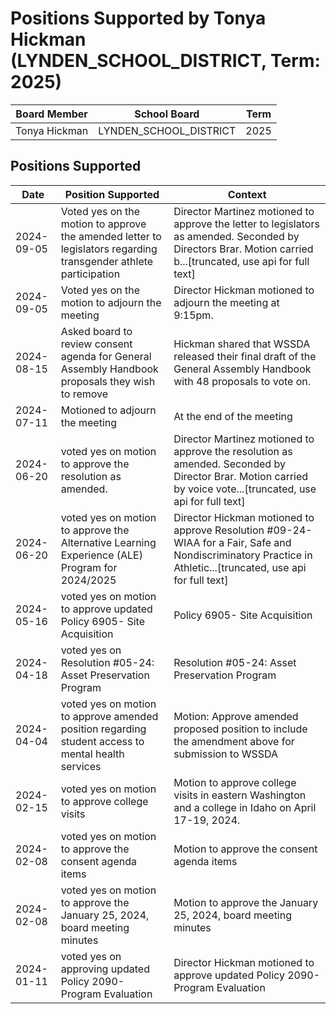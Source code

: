 # Positions Supported by Tonya Hickman (LYNDEN_SCHOOL_DISTRICT, Term: 2025)

| Board Member | School Board | Term |
|--------------|--------------|------|
| Tonya Hickman | LYNDEN_SCHOOL_DISTRICT | 2025 |

## Positions Supported

| Date       | Position Supported           | Context            |
|------------|------------------------------|--------------------|
| 2024-09-05 | Voted yes on the motion to approve the amended letter to legislators regarding transgender athlete participation | Director Martinez motioned to approve the letter to legislators as amended. Seconded by Directors Brar. Motion carried b...[truncated, use api for full text] |
| 2024-09-05 | Voted yes on the motion to adjourn the meeting | Director Hickman motioned to adjourn the meeting at 9:15pm. |
| 2024-08-15 | Asked board to review consent agenda for General Assembly Handbook proposals they wish to remove | Hickman shared that WSSDA released their final draft of the General Assembly Handbook with 48 proposals to vote on. |
| 2024-07-11 | Motioned to adjourn the meeting | At the end of the meeting |
| 2024-06-20 | voted yes on motion to approve the resolution as amended. | Director Martinez motioned to approve the resolution as amended. Seconded by Director Brar. Motion carried by voice vote...[truncated, use api for full text] |
| 2024-06-20 | voted yes on motion to approve the Alternative Learning Experience (ALE) Program for 2024/2025 | Director Hickman motioned to approve Resolution #09-24- WIAA for a Fair, Safe and Nondiscriminatory Practice in Athletic...[truncated, use api for full text] |
| 2024-05-16 | voted yes on motion to approve updated Policy 6905- Site Acquisition | Policy 6905- Site Acquisition |
| 2024-04-18 | voted yes on Resolution #05-24: Asset Preservation Program | Resolution #05-24: Asset Preservation Program |
| 2024-04-04 | voted yes on motion to approve amended position regarding student access to mental health services | Motion: Approve amended proposed position to include the amendment above for submission to WSSDA |
| 2024-02-15 | voted yes on motion to approve college visits | Motion to approve college visits in eastern Washington and a college in Idaho on April 17-19, 2024. |
| 2024-02-08 | voted yes on motion to approve the consent agenda items | Motion to approve the consent agenda items |
| 2024-02-08 | voted yes on motion to approve the January 25, 2024, board meeting minutes | Motion to approve the January 25, 2024, board meeting minutes |
| 2024-01-11 | voted yes on approving updated Policy 2090- Program Evaluation | Director Hickman motioned to approve updated Policy 2090- Program Evaluation |

